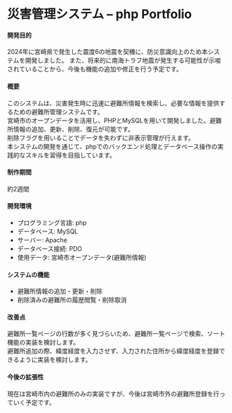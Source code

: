 # 災害管理システム – php Portfolio

<h4>開発目的</h4>
2024年に宮崎県で発生した震度6の地震を契機に、防災意識向上のため本システムを開発しました。
また、将来的に南海トラフ地震が発生する可能性が示唆されていることから、今後も機能の追加や修正を行う予定です。<br>

<h4>概要</h4>
このシステムは、災害発生時に迅速に避難所情報を検索し、必要な情報を提供するための避難所管理システムです。<br>
宮崎市のオープンデータを活用し、PHPとMySQLを用いて開発しました。避難所情報の追加、更新、削除、復元が可能です。<br>
削除フラグを用いることでデータを失わずに非表示管理が行えます。<br>
本システムの開発を通じて、phpでのバックエンド処理とデータベース操作の実践的なスキルを習得を目指しています。

<h4>制作期間</h4>
約2週間

<h4>開発環境</h4>
<ul>
  <li>プログラミング言語: php</li>
  <li>データベース: MySQL</li>
  <li>サーバー: Apache</li>
  <li>データベース接続: PDO</li>
  <li>使用データ: 宮崎市オープンデータ(避難所情報)</li>
</ul>

<h4>システムの機能</h4>
<ul>
    <li>避難所情報の追加・更新・削除</li> 
    <li>削除済みの避難所の履歴閲覧・削除取消</li>
</ul>

<h4>改善点</h4>
避難所一覧ページの行数が多く見づらいため、避難所一覧ページで検索、ソート機能の実装を検討します。<br>
避難所追加の際、緯度経度を入力させず、入力された住所から緯度経度を登録できるように実装を検討します。

<h4>今後の拡張性</h4>
現在は宮崎市内の避難所のみの実装ですが、今後は宮崎市外の避難所登録を行っていく予定です。
